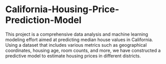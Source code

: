 # California-Housing-Price-Prediction-Model
This project is a comprehensive data analysis and machine learning modeling effort aimed at predicting median house values in California. Using a dataset that includes various metrics such as geographical coordinates, housing age, room counts, and more, we have constructed a predictive model to estimate housing prices in different districts. 
